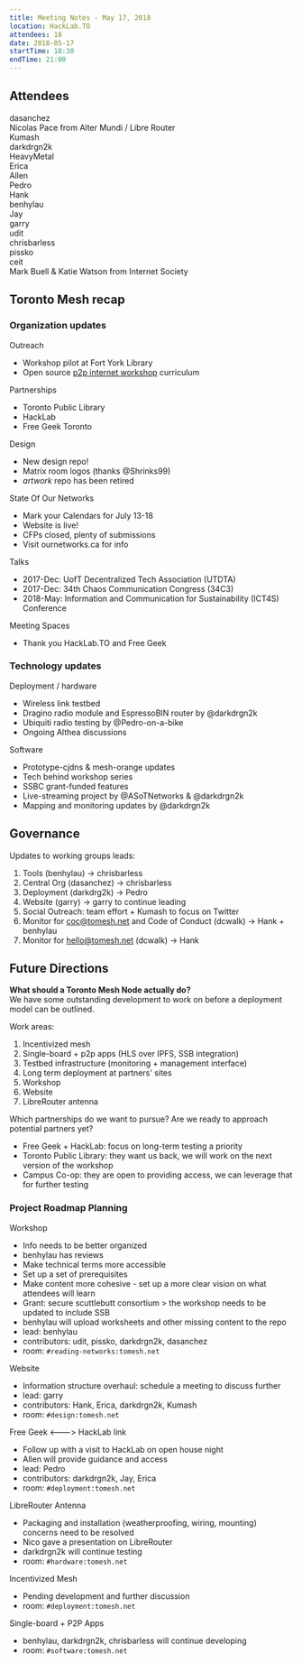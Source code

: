 ```yaml
---
title: Meeting Notes - May 17, 2018
location: HackLab.TO
attendees: 18
date: 2018-05-17
startTime: 18:30
endTime: 21:00
---
```


## Attendees

dasanchez  
Nicolas Pace from Alter Mundi / Libre Router  
Kumash  
darkdrgn2k  
HeavyMetal  
Erica  
Allen  
Pedro  
Hank  
benhylau  
Jay  
garry  
udit  
chrisbarless  
pissko  
ceit  
Mark Buell & Katie Watson from Internet Society

## Toronto Mesh recap

### Organization updates

Outreach

- Workshop pilot at Fort York Library
- Open source [p2p internet workshop](https://github.com/tomeshnet/p2p-internet-workshop) curriculum

Partnerships

- Toronto Public Library
- HackLab
- Free Geek Toronto

Design

- New design repo!
- Matrix room logos (thanks @Shrinks99)
- _artwork_ repo has been retired

State Of Our Networks

- Mark your Calendars for July 13-18
- Website is live!
- CFPs closed, plenty of submissions
- Visit ournetworks.ca for info

Talks

- 2017-Dec: UofT Decentralized Tech Association (UTDTA)
- 2017-Dec: 34th Chaos Communication Congress (34C3)
- 2018-May: Information and Communication for Sustainability (ICT4S) Conference

Meeting Spaces

- Thank you HackLab.TO and Free Geek

### Technology updates

Deployment / hardware

- Wireless link testbed
- Dragino radio module and EspressoBIN router by @darkdrgn2k
- Ubiquiti radio testing by @Pedro-on-a-bike
- Ongoing Althea discussions

Software

- Prototype-cjdns & mesh-orange updates
- Tech behind workshop series
- SSBC grant-funded features
- Live-streaming project by @ASoTNetworks & @darkdrgn2k
- Mapping and monitoring updates by @darkdrgn2k

## Governance

Updates to working groups leads:

1. Tools (benhylau) -> chrisbarless
2. Central Org (dasanchez) -> chrisbarless
3. Deployment (darkdrg2k) -> Pedro
4. Website (garry) -> garry to continue leading
5. Social Outreach: team effort + Kumash to focus on Twitter
6. Monitor for coc@tomesh.net and Code of Conduct (dcwalk) -> Hank + benhylau
7. Monitor for hello@tomesh.net (dcwalk) -> Hank

## Future Directions
**What should a Toronto Mesh Node actually do?**  
We have some outstanding development to work on before a deployment model can be outlined. 

Work areas:
1. Incentivized mesh
2. Single-board + p2p apps (HLS over IPFS, SSB integration)
3. Testbed infrastructure (monitoring + management interface)
4. Long term deployment at partners' sites
5. Workshop
6. Website
7. LibreRouter antenna 

Which partnerships do we want to pursue? Are we ready to approach potential partners yet?
- Free Geek + HackLab: focus on long-term testing a priority
- Toronto Public Library: they want us back, we will work on the next version of the workshop
- Campus Co-op: they are open to providing access, we can leverage that for further testing

### Project Roadmap Planning

Workshop
- Info needs to be better organized
- benhylau has reviews
- Make technical terms more accessible
- Set up a set of prerequisites
- Make content more cohesive - set up a more clear vision on what attendees will learn
- Grant: secure scuttlebutt consortium > the workshop needs to be updated to include SSB
- benhylau will upload worksheets and other missing content to the repo
- lead: benhylau 
- contributors: udit, pissko, darkdrgn2k, dasanchez
- room: `#reading-networks:tomesh.net`

Website

- Information structure overhaul: schedule a meeting to discuss further
- lead: garry
- contributors: Hank, Erica, darkdrgn2k, Kumash
- room: `#design:tomesh.net`

Free Geek <---> HackLab link
- Follow up with a visit to HackLab on open house night
- Allen will provide guidance and access
- lead: Pedro
- contributors: darkdrgn2k, Jay, Erica
- room: `#deployment:tomesh.net`

LibreRouter Antenna
- Packaging and installation (weatherproofing, wiring, mounting) concerns need to be resolved
- Nico gave a presentation on LibreRouter
- darkdrgn2k will continue testing
- room: `#hardware:tomesh.net`

Incentivized Mesh

- Pending development and further discussion
- room: `#deployment:tomesh.net`

Single-board + P2P Apps

- benhylau, darkdrgn2k, chrisbarless will continue developing
- room: `#software:tomesh.net`
